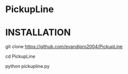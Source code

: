 # PickupLine

# INSTALLATION

git clone https://github.com/evandipro2004/PickupLine

cd PickupLine

python pickupline.py
